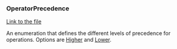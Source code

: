 ### OperatorPrecedence

[Link to the file](/api/ExpressionEvaluatorForDotNet.OperatorPrecedence.html)

An enumeration that defines the different levels of precedence for operations. Options are [Higher](/api/ExpressionEvaluatorForDotNet.OperatorPrecedence.html#ExpressionEvaluatorForDotNet_OperatorPrecedence_Higher) and [Lower](/api/ExpressionEvaluatorForDotNet.OperatorPrecedence.html#ExpressionEvaluatorForDotNet_OperatorPrecedence_Lower).